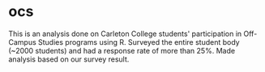 # ocs

This is an analysis done on Carleton College students' participation in Off-Campus Studies programs using R. Surveyed the entire student body (~2000 students) and had a response rate of more than 25%. Made analysis based on our survey result. 
